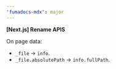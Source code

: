 ```yaml
---
'fumadocs-mdx': major
---
```


**[Next.js] Rename APIS**

On page data:

-  `_file` -> `info`.
- `_file.absolutePath` -> `info.fullPath`.
